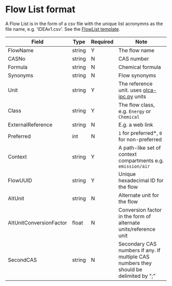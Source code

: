 # Flow List format

A Flow List is in the form of a csv file with the unique list acronymns as the file name, e.g. 'IDEAv1.csv'.
See the [FlowList template](FlowList.csv).

 Field | Type | Required |  Note |
----------- |  ---- | ---------| -----  |
 FlowName | string | Y | The flow name |
 CASNo | string | N | CAS number |
 Formula | string | N | Chemical formula|
 Synonyms | string | N | Flow synonyms
 Unit | string | Y  | The reference unit. uses [olca-ipc.py](https://github.com/GreenDelta/olca-ipc.py) units |
 Class | string | Y | The flow class, e.g. `Energy` or `Chemical` |
 ExternalReference | string | N | E.g. a web link |
 Preferred | int |  N |   `1` for preferred*, `0` for non-preferred
 Context | string | Y | A path-like set of context compartments e.g. `emission/air`|  
 FlowUUID | string | Y | Unique hexadecimal ID for the flow |
 AltUnit | string | N | Alternate unit for the flow |
 AltUnitConversionFactor | float | N | Conversion factor in the form of alternate units/reference unit |
 SecondCAS | string | N | Secondary CAS numbers if any. If multiple CAS numbers they should be delimited by ";" |
